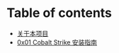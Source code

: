 # Table of contents

* [关于本项目](README.md)
* [0x01 Cobalt Strike 安装指南](0x01-cobalt-strike-an-zhuang-zhi-nan.md)
